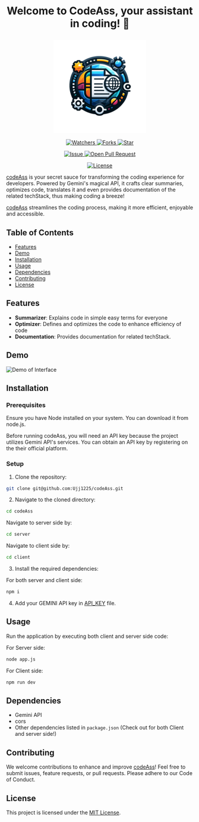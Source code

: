 # <p align="center">Welcome to CodeAss, your assistant in coding! 🚀</p>

<p align="center">
    <img src="./codeAss.png" width=250 height=250 />
</p>

<p align="center">
    <p align="center">
        <a href="https://github.com/Ujj1225/codeAss" target="blank">
            <img src="https://img.shields.io/github/watchers/Ujj1225/codeAss?style=for-the-badge&logo=appveyor" alt="Watchers"/>
        </a>
        <a href="https://github.com/Ujj1225/codeAss/fork" target="blank">
            <img src="https://img.shields.io/github/forks/SusheelThapa/C-DOTS?style=for-the-badge&logo=appveyor" alt="Forks"/>
        </a>
        <a href="https://github.com/Ujj1225/codeAss/stargazers" target="blank">
            <img src="https://img.shields.io/github/stars/Ujj1225/codeAss?style=for-the-badge&logo=appveyor" alt="Star"/>
        </a>
    </p>
    <p align="center">
        <a href="https://github.com/Ujj1225/codeAss/issues" target="blank">
            <img src="https://img.shields.io/github/issues/Ujj1225/codeAss.svg?style=for-the-badge&logo=appveyor" alt="Issue"/>
        </a>
        <a href="https://github.com/Ujj1225/codeAss/pulls" target="blank">
            <img src="https://img.shields.io/github/issues-pr/Ujj1225/codeAss.svg?style=for-the-badge&logo=appveyor" alt="Open Pull Request"/>
        </a>
    </p>
    <p align="center">
        <a href="https://github.com/Ujj1225/codeAss/blob/master/LICENSE" target="blank">
            <img src="https://img.shields.io/github/license/Ujj1225/codeAss?style=for-the-badge&logo=appveyor" alt="License" />
        </a>
    </p>
</p>

[codeAss](https://github.com/Ujj1225/codeAss) is your secret sauce for transforming the coding experience for developers. Powered by Gemini's magical API, it crafts clear summaries, optimizes code, translates it and even provides documentation of the related techStack, thus making coding a breeze!

[codeAss](https://github.com/Ujj1225/codeAss) streamlines the coding process, making it more efficient, enjoyable and accessible.

## Table of Contents

- [Features](#features)
- [Demo](#demo)
- [Installation](#installation)
- [Usage](#usage)
- [Dependencies](#dependencies)
- [Contributing](#contributing)
- [License](#license)

## Features

- **Summarizer**: Explains code in simple easy terms for everyone
- **Optimizer**: Defines and optimizes the code to enhance efficiency of code
- **Documentation**: Provides documentation for related techStack.

## Demo

![Demo of Interface](image.png)

## Installation

### Prerequisites

Ensure you have Node installed on your system. You can download it from node.js.

Before running codeAss, you will need an API key because the project utilizes Gemini API's services. You can obtain an API key by registering on the their official platform.

### Setup

1. Clone the repository:

```bash
git clone git@github.com:Ujj1225/codeAss.git
```

2. Navigate to the cloned directory:

```bash
cd codeAss
```

Navigate to server side by:

```bash
cd server
```

Navigate to client side by:

```bash
cd client
```

3. Install the required dependencies:

For both server and client side:

```bash
npm i
```

4. Add your GEMINI API key in [API_KEY](./server/.env) file.

## Usage

Run the application by executing both client and server side code:

For Server side:

```bash
node app.js
```

For Client side:

```bash
npm run dev
```

## Dependencies

- Gemini API
- cors
- Other dependencies listed in `package.json` (Check out for both Client and server side!)

## Contributing

We welcome contributions to enhance and improve [codeAss](https://github.com/Ujj1225/codeAss)! Feel free to submit issues, feature requests, or pull requests. Please adhere to our Code of Conduct.

## License

This project is licensed under the [MIT License](/LICENSE).
